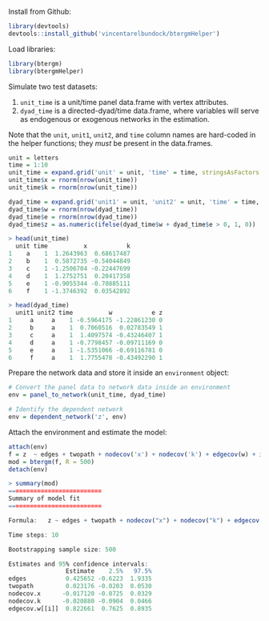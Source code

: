Install from Github:

```R
library(devtools)
devtools::install_github('vincentarelbundock/btergmHelper')
```

Load libraries:

```R
library(btergm)
library(btergmHelper)
```

Simulate two test datasets:

1.  `unit_time` is a unit/time panel data.frame with vertex attributes. 
2. `dyad_time` is a directed-dyad/time data.frame, where variables will serve as endogenous or exogenous networks in the estimation. 

Note that the `unit`, `unit1`, `unit2`, and `time` column names are hard-coded in the helper functions; they *must* be present in the data.frames.

```R
unit = letters
time = 1:10
unit_time = expand.grid('unit' = unit, 'time' = time, stringsAsFactors = FALSE) 
unit_time$x = rnorm(nrow(unit_time))
unit_time$k = rnorm(nrow(unit_time))

dyad_time = expand.grid('unit1' = unit, 'unit2' = unit, 'time' = time, stringsAsFactors = FALSE) 
dyad_time$w = rnorm(nrow(dyad_time))
dyad_time$e = rnorm(nrow(dyad_time))
dyad_time$z = as.numeric(ifelse(dyad_time$w + dyad_time$e > 0, 1, 0))

> head(unit_time)
  unit time          x           k
1    a    1  1.2643963  0.68617487
2    b    1  0.5872735 -0.54044849
3    c    1 -1.2506704 -0.22447699
4    d    1  1.2752751  0.20417358
5    e    1 -0.9055344 -0.70885111
6    f    1 -1.3746392  0.03542892

> head(dyad_time)
  unit1 unit2 time          w           e z
1     a     a    1 -0.5964175 -1.22861230 0
2     b     a    1  0.7060516  0.02783549 1
3     c     a    1  1.4097574 -0.43246407 1
4     d     a    1 -0.7798457 -0.09711169 0
5     e     a    1 -1.5351066 -0.69116781 0
6     f     a    1  1.7755478 -0.43492290 1
```

Prepare the network data and store it inside an `environment` object:

```R
# Convert the panel data to network data inside an environment
env = panel_to_network(unit_time, dyad_time)

# Identify the dependent network
env = dependent_network('z', env)
```

Attach the environment and estimate the model:

```R
attach(env)
f = z  ~ edges + twopath + nodecov('x') + nodecov('k') + edgecov(w) + istar(2)
mod = btergm(f, R = 500)
detach(env)

> summary(mod)
==========================
Summary of model fit
==========================

Formula:   z ~ edges + twopath + nodecov("x") + nodecov("k") + edgecov(w) 

Time steps: 10 

Bootstrapping sample size: 500 

Estimates and 95% confidence intervals:
                Estimate    2.5%   97.5%
edges           0.425652 -0.6223  1.9335
twopath         0.023176 -0.0203  0.0530
nodecov.x      -0.017120 -0.0725  0.0329
nodecov.k      -0.020880 -0.0904  0.0466
edgecov.w[[i]]  0.822661  0.7625  0.8935
```
